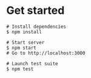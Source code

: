 # Get started

```shell
# Install dependencies
$ npm install

# Start server
$ npm start
# Go to http://localhost:3000

# Launch test suite
$ npm test
```